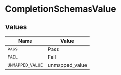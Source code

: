 # CompletionSchemasValue


## Values

| Name             | Value            |
| ---------------- | ---------------- |
| `PASS`           | Pass             |
| `FAIL`           | Fail             |
| `UNMAPPED_VALUE` | unmapped_value   |